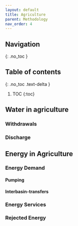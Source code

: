 ```yaml
---
layout: default
title: Agriculture
parent: Methodology
nav_order: 4
---
```


## Navigation
{: .no_toc }

## Table of contents
{: .no_toc .text-delta }

1. TOC
{:toc}

## Water in agriculture

### Withdrawals

### Discharge


## Energy in Agriculture

### Energy Demand
#### Pumping
#### Interbasin-transfers

### Energy Services

### Rejected Energy
